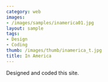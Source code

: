 ```yaml
---
category: web
images:
- /images/samples/inamerica01.jpg
layout: sample
tags:
- Design
- Coding
thumb: /images/thumb/inamerica_t.jpg
title: In America
---
```

Designed and coded this site.
